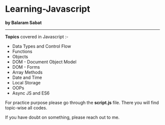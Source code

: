 # Learning-Javascript 
**by Balaram Sabat**

---
**Topics** covered in Javascript :-
- Data Types and Control Flow
- Functions
- Objects
- DOM - Document Object Model
- DOM - Forms
- Array Methods
- Date and Time
- Local Storage
- OOPs
- Async JS and ES6

For practice purpose please go through the **script.js** file. There you will find topic-wise all codes.
<p>If you have doubt on something, please reach out to me.</p>